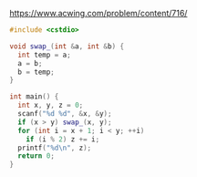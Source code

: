 https://www.acwing.com/problem/content/716/

```c++
#include <cstdio>

void swap_(int &a, int &b) {
  int temp = a;
  a = b;
  b = temp;
}

int main() {
  int x, y, z = 0;
  scanf("%d %d", &x, &y);
  if (x > y) swap_(x, y);
  for (int i = x + 1; i < y; ++i)
    if (i % 2) z += i;
  printf("%d\n", z);
  return 0;
}
```
